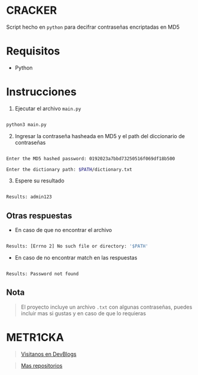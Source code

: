 # CRACKER

Script hecho en `python` para decifrar contraseñas encriptadas en MD5

# Requisitos

* Python

# Instrucciones

1. Ejecutar el archivo `main.py`

~~~bash

python3 main.py

~~~

2. Ingresar la contraseña hasheada en MD5 y el path del diccionario de contraseñas

~~~bash

Enter the MD5 hashed password: 0192023a7bbd73250516f069df18b500

Enter the dictionary path: $PATH/dictionary.txt

~~~

3. Espere su resultado

~~~bash

Results: admin123

~~~

## Otras respuestas

* En caso de que no encontrar el archivo

~~~bash

Results: [Errno 2] No such file or directory: '$PATH'

~~~

* En caso de no encontrar match en las respuestas

~~~bash

Results: Password not found

~~~

## Nota

> El proyecto incluye un archivo `.txt` con algunas contraseñas, puedes incluir mas si gustas y en caso de que lo requieras

# **METR1CKA**

> [Visitanos en DevBlogs](https://metr1cka.github.io "Pagina web")

> [Mas repositorios](https://github.com/METR1CKA "Mi perfil")
